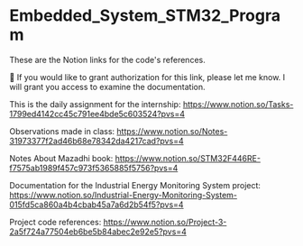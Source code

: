 # Embedded_System_STM32_Program

These are the Notion links for the code's references.

📌 If you would like to grant authorization for this link, please let me know. I will grant you access to examine the documentation.

This is the daily assignment for the internship:
https://www.notion.so/Tasks-1799ed4142cc45c791ee4bde5c603524?pvs=4

Observations made in class:
https://www.notion.so/Notes-31973377f2ad46b68e78342da4217cad?pvs=4

Notes About Mazadhi book:
https://www.notion.so/STM32F446RE-f7575ab1989f457c973f5365885f5756?pvs=4

Documentation for the Industrial Energy Monitoring System project:
https://www.notion.so/Industrial-Energy-Monitoring-System-015fd5ca860a4b4cbab45a7a6d2b54f5?pvs=4

Project code references:
https://www.notion.so/Project-3-2a5f724a77504eb6be5b84abec2e92e5?pvs=4

